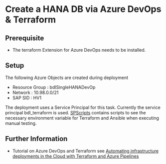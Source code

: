 # Create a HANA DB via Azure DevOps & Terraform

## Prerequisite
* The terraform Extension for Azure DevOps needs to be installed.

## Setup
The following Azure Objects are created during deployment
- Resource Group : bdlSingleHANADevOp
- Network : 10.98.0.0/21
- SAP SID : HV1

The deployment uses a Service Principal for this task. Currently the service principal bdl_terraform is used.
[SPScripts](SPScripts) contains scripts to see the necessary environment variable for Terraform and Ansible when executing manual testing.

## Further Information
* Tutorial on Azure DevOps and Terraform see [Automating infrastructure deployments in the Cloud with Terraform and Azure Pipelines](https://www.azuredevopslabs.com/labs/vstsextend/terraform/)
